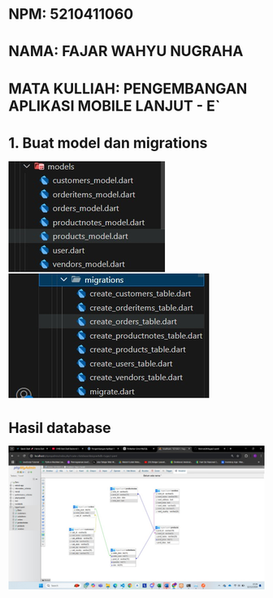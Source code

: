 <div>

# NPM: 5210411060

# NAMA: FAJAR WAHYU NUGRAHA

# MATA KULLIAH: PENGEMBANGAN APLIKASI MOBILE LANJUT - E`

</div>

# 1. Buat model dan migrations

![App Screenshot](https://github.com/Valorun24/tugas3-paml/blob/main/img/model.jpg)
![App Screenshot](https://github.com/Valorun24/tugas3-paml/blob/main/img/migrate.jpg)

# Hasil database

![App Screenshot](https://github.com/Valorun24/tugas3-paml/blob/main/img/desaindb.jpg)

<!-- # Migrations Structure
![App Screenshot](https://github.com/rraanggaaaa/CRUD_Vania_Framework.dart/blob/master/storage/screenshot/migrations.png)
# Seeder Structure
![App Screenshot](https://github.com/rraanggaaaa/CRUD_Vania_Framework.dart/blob/master/storage/screenshot/seeders.png)
# Final Database
![App Screenshot](https://github.com/rraanggaaaa/CRUD_Vania_Framework.dart/blob/master/storage/screenshot/database.png)
# Controllers Structure
![App Screenshot](https://github.com/rraanggaaaa/CRUD_Vania_Framework.dart/blob/master/storage/screenshot/controllers.png) -->

<div>
